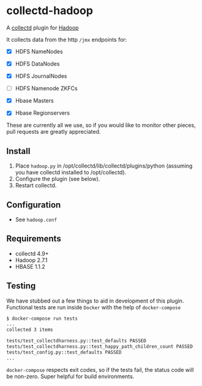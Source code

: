 # collectd-hadoop

A [collectd](http://collectd.org) plugin for [Hadoop](https://hadoop.apache.org/)

It collects data from the http `/jmx` endpoints for:

* [x] HDFS NameNodes
* [x] HDFS DataNodes
* [x] HDFS JournalNodes
* [ ] HDFS Namenode ZKFCs

* [x] Hbase Masters
* [x] Hbase Regionservers

These are currently all we use, so if you would like to monitor other pieces, pull requests
are greatly appreciated.

## Install

1. Place `hadoop.py` in /opt/collectd/lib/collectd/plugins/python (assuming you have collectd installed to /opt/collectd).
2. Configure the plugin (see below).
3. Restart collectd.

Configuration
-------------
 * See `hadoop.conf`

Requirements
------------
 * collectd 4.9+
 * Hadoop 2.7.1
 * HBASE 1.1.2

## Testing

We have stubbed out a few things to aid in development of this plugin. Functional tests are run
inside `Docker` with the help of `docker-compose`

```bash
$ docker-compose run tests
...
collected 3 items

tests/test_collectdharness.py::test_defaults PASSED
tests/test_collectdharness.py::test_happy_path_children_count PASSED
tests/test_config.py::test_defaults PASSED
...
```

`docker-compose` respects exit codes, so if the tests fail, the status code will be non-zero. Super helpful for
build environments.
